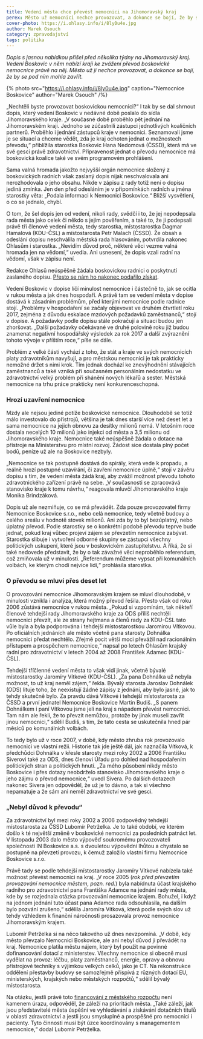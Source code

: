 ```yaml
---
title: Vedení města chce převést nemocnici na Jihomoravský kraj
perex: Město už nemocnici nechce provozovat, a dokonce se bojí, že by se pod ním mohla zavřít.
cover-photo: https://i.ohlasy.info/i/8ly0u4e.jpg
author: Marek Osouch
category: zpravodajství
tags: politika
---
```


*Dopis s jasnou nabídkou přišel před několika týdny na Jihomoravský kraj. Vedení Boskovic v něm nabízí kraji ke zvážení převod boskovické nemocnice právě na něj. Město už ji nechce provozovat, a dokonce se bojí, že by se pod ním mohla zavřít.*

{% photo src="https://i.ohlasy.info/i/8ly0u4e.jpg" caption="Nemocnice Boskovice" author="Marek Osouch" /%}

„Nechtěli byste provozovat boskovickou nemocnici?“ I tak by se dal shrnout dopis, který vedení Boskovic v nedávné době poslalo do sídla Jihomoravského kraje. „V současné době proběhlo pět jednání na Jihomoravském kraji. Jednoho se zúčastnili zástupci jednotlivých koaličních partnerů. Proběhlo i jednání zástupců kraje v nemocnici. Seznamovali jsme je se situací a chceme vědět, zda je kraj ochoten jednat o možnostech převodu,“ přiblížila starostka Boskovic Hana Nedomová (ČSSD), která má ve své gesci právě zdravotnictví. Připravenost jednat o převodu nemocnice má boskovická koalice také ve svém programovém prohlášení.

Sama valná hromada jakožto nejvyšší orgán nemocnice složený z boskovických radních však zaslaný dopis nijak neschvalovala ani nerozhodovala o jeho obsahu. Nikde v zápisu z rady totiž není o dopisu jediná zmínka. Jen den před odesláním je v připomínkách radních u jména starostky věta: „Podala informaci k Nemocnici Boskovice.“ Bližší vysvětlení, o co se jednalo, chybí.

O tom, že šel dopis jen od vedení, nikoli rady, svědčí i to, že jej nepodepsala rada města jako celek či někdo s jejím pověřením, a také to, že ji podepsali právě tři členové vedení města, tedy starostka, místostarostka Dagmar Hamalová (KDU-ČSL) a místostarosta Petr Malach (ČSSD). Že obsah a odeslání dopisu neschválila městská rada hlasováním, potvrdila nakonec Ohlasům i starostka. „Nevidím důvod proč, některé věci vezme valná hromada jen na vědomí,“ uvedla. Ani usnesení, že dopis vzali radní na vědomí, však v zápisu není.

Redakce Ohlasů neúspěšně žádala boskovickou radnici o poskytnutí zaslaného dopisu. [Přesto se nám ho nakonec podařilo získat](http://data.ohlasy.info/2017/prevod-nemocnice.pdf). 

Vedení Boskovic v dopise líčí minulost nemocnice i částečně to, jak se ocitla v rukou města a jak dnes hospodaří. A právě tam se vedení města v dopise dostává k zásadním problémům, před kterými nemocnice podle radnice stojí. „Problémy v hospodaření se začaly objevovat ve druhém čtvrtletí roku 2017, zejména z důvodu eskalace mzdových požadavků zaměstnanců,“ stojí v dopise. A požadavky podle dopisu stále pokračují a situaci budou jen zhoršovat. „Další požadavky očekávané ve druhé polovině roku již budou znamenat negativní hospodářský výsledek za rok 2017 a další zvýraznění tohoto vývoje v příštím roce,“ píše se dále.

Problém z velké části vychází z toho, že stát a kraje ve svých nemocnicích platy zdravotníkům navyšují, a pro městskou nemocnici je tak prakticky nemožné držet s nimi krok. Tím jednak dochází ke znevýhodnění stávajících zaměstnanců a také vzniká při současném personálním nedostatku ve zdravotnictví velký problém při shánění nových lékařů a sester. Městská nemocnice na trhu práce prakticky není konkurenceschopná.

### Hrozí uzavření nemocnice

Mzdy ale nejsou jediné potíže boskovické nemocnice. Dlouhodobě se totiž málo investovalo do přístrojů, většina je tak dnes starší více než deset let a sama nemocnice na jejich obnovu za desítky milionů nemá. V letošním roce dostala necelých 10 milionů jako injekci od města a 3,5 milionu od Jihomoravského kraje. Nemocnice také neúspěšně žádala o dotace na přístroje na Ministerstvu pro místní rozvoj. Žádost sice dostala plný počet bodů, peníze už ale na Boskovice nezbyly.

„Nemocnice se tak postupně dostává do spirály, která vede k propadu, a reálně hrozí postupné uzavírání, či zavření nemocnice úplně,“ stojí v závěru dopisu s tím, že vedení města žádá kraj, aby zvážil možnost převodu tohoto zdravotnického zařízení právě na sebe. „V současnosti se zpracovává stanovisko kraje k tomu návrhu,“ reagovala mluvčí Jihomoravského kraje Monika Brindzáková.

Dopis už ale nezmiňuje, co se má převádět. Zda pouze provozovatel firmy Nemocnice Boskovice s.r.o., nebo celá nemocnice, tedy včetně budovy a celého areálu v hodnotě stovek milionů. Ani zda by to byl bezúplatný, nebo úplatný převod. Podle starostky se o konkrétní podobě převodu teprve bude jednat, pokud kraj vůbec projeví zájem se převzetím nemocnice zabývat. Starostka slibuje i vytvoření odborné skupiny se zástupci všechny politických uskupení, které jsou v boskovickém zastupitelstvu. A říká, že si také nedovede představit, že by o tak závažné věci neproběhlo referendum, což zmiňovala už v minulosti. „Referendum můžeme vypsat při komunálních volbách, ke kterým chodí nejvíce lidí,“ prohlásila starostka.

### O převodu se mluví přes deset let

O provozování nemocnice Jihomoravským krajem se mluví dlouhodobě, v minulosti vznikla i analýza, která možný převod řešila. Přesto však od roku 2006 zůstává nemocnice v rukou města. „Pokud si vzpomínám, tak někteří členové tehdejší rady Jihomoravského kraje za ODS příliš nechtěli nemocnici převzít, ale ze strany hejtmana a členů rady za KDU-ČSL tato vůle byla a byla podporována i tehdejší místostarostkou Jaromírou Vítkovou. Po oficiálních jednáních ale město včetně pana starosty Dohnálka nemocnici předat nechtělo. Zřejmě pocit větší moci převážil nad racionálním přístupem a prospěchem nemocnice,“ napsal po letech Ohlasům krajský radní pro zdravotnictví v letech 2004 až 2008 František Adamec (KDU-ČSL).

Tehdejší tříčlenné vedení města to však vidí jinak, včetně bývalé místostarostky Jaromíry Vítkové (KDU-ČSL). „Za pana Dohnálka už nebyla možnost, to už kraj neměl zájem,“ řekla. Bývalý starosta Jaroslav Dohnálek (ODS) lituje toho, že neexistují žádné zápisy z jednání, aby bylo jasné, jak to tehdy skutečně bylo. Za pravdu dává Vítkové i tehdejší místostarosta za ČSSD a první jednatel Nemocnice Boskovice Martin Budiš. „S panem Dohnálkem i paní Vítkovou jsme jeli na kraj s nápadem převést nemocnici. Tam nám ale řekli, že to převzít nemůžou, protože by jinak museli zavřít jinou nemocnici,“ sdělil Budiš, s tím, že tato cesta se uskutečnila hned pár měsíců po komunálních volbách.

To tedy bylo už v roce 2007, v době, kdy město zhruba rok provozovalo nemocnici ve vlastní režii. Historie tak jde ještě dál, jak naznačila Vítková, k předchůdci Dohnálka v křesle starosty mezi roky 2002 a 2006 Františku Siverovi také za ODS, dnes členovi Úřadu pro dohled nad hospodařením politických stran a politických hnutí. „Za mého působení nikdy město Boskovice i přes dotazy neobdrželo stanovisko Jihomoravského kraje o jeho zájmu o převod nemocnice,“ uvedl Sivera. Po dalších dotazech nakonec Sivera jen odpověděl, že už je to dávno, a tak si všechno nepamatuje a že sám ani neměl zdravotnictví ve své gesci.

### „Nebyl důvod k převodu“

Za zdravotnictví byl mezi roky 2002 a 2006 zodpovědný tehdejší místostarosta za ČSSD Lubomír Petrželka. Je to také období, ve kterém došlo k té největší změně v boskovické nemocnici za posledních patnáct let. V listopadu 2003 dalo město výpověď soukromému provozovateli společnosti IN Boskovice a.s. s dvouletou výpovědní lhůtou a chystalo se postupně na převzetí provozu, k čemuž založilo vlastní firmu Nemocnice Boskovice s.r.o. 

Právě tady se podle tehdejší místostarostky Jaromíry Vítkové nabízela také možnost převést nemocnici na kraj. „V roce 2005 (*rok před převzetím provozování nemocnice městem, pozn. red.*) byla nabídnuta účast krajského radního pro zdravotnictví pana Františka Adamce na jednání rady města, kde by se rozjednala otázka provozování nemocnice krajem. Bohužel, i když na jednom jednání tuto účast pana Adamce rada odsouhlasila, na dalším bylo pozvání zrušeno,“ sdělila Jaromíra Vítková, která podle svých slov už tehdy vzhledem k finanční náročnosti prosazovala provoz nemocnice Jihomoravským krajem.

Lubomír Petrželka si na něco takového už dnes nevzpomíná. „V době, kdy město převzalo Nemocnici Boskovice, ale ani nebyl důvod ji převádět na kraj. Nemocnice platila městu nájem, který byl použit na povinné dofinancování dotací z ministerstev. Všechny nemocnice si obecně musí vydělat na provoz: léčbu, platy zaměstnanců, energie, opravy a obnovu přístrojové techniky s výjimkou velkých celků, jako je CT. Na rekonstrukce oddělení přestavby budovy se samozřejmě přispívá z různých dotací EU, ministerských, krajských nebo městských rozpočtů,“ sdělil bývalý místostarosta.

Na otázku, jestli právě toto [financování z městského rozpočtu](http://www.ohlasy.info/clanky/2016/03/hospodareni-nemocnice.html) není kamenem úrazu, odpověděl, že záleží na prioritách města. „Také záleží, jak jsou představitelé města úspěšní ve vyhledávání a získávání dotačních titulů v oblasti zdravotnictví a jestli jsou smysluplné a prospěšné pro nemocnici i pacienty. Tyto činnosti musí být úzce koordinovány s managementem nemocnice,“ dodal Lubomír Petrželka.
